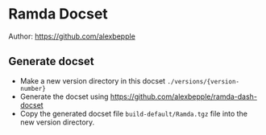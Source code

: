 Ramda Docset
=======================

Author: <https://github.com/alexbepple>

## Generate docset

+ Make a new version directory in this docset `./versions/{version-number}`
+ Generate the docset using <https://github.com/alexbepple/ramda-dash-docset>
+ Copy the generated docset file `build-default/Ramda.tgz` file into the new version directory.

